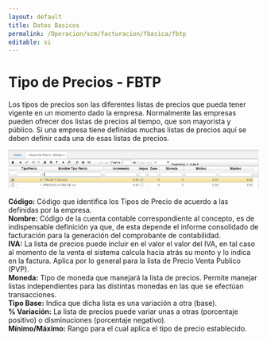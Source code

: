 ```yaml
---
layout: default
title: Datos Basicos
permalink: /Operacion/scm/facturacion/fbasica/fbtp
editable: si
---
```


# Tipo de Precios - FBTP

Los tipos de precios son las diferentes listas de precios que pueda tener vigente en un momento dado la empresa. Normalmente las empresas pueden ofrecer dos listas de precios al tiempo, que son mayorista y público. Si una empresa tiene definidas muchas listas de precios aquí se deben definir cada una de esas listas de precios.

![](fbtp1.png)

**Código:** Código que identifica los Tipos de Precio de acuerdo a las definidas por la empresa.  
**Nombre:** Código de la cuenta contable correspondiente al concepto, es de indispensable definición ya que, de esta depende el informe consolidado de facturación para la generación del comprobante de contabilidad.  
**IVA:** La lista de precios puede incluir en el valor el valor del IVA, en tal caso al momento de la venta el sistema calcula hacia atrás su monto y lo indica en la factura. Aplica por lo general para la lista de Precio Venta Publico (PVP).  
**Moneda:** Tipo de moneda que manejará la lista de precios. Permite manejar listas independientes para las distintas monedas en las que se efectúan transacciones.  
**Tipo Base:** Indica que dicha lista es una variación a otra (base).  
**% Variación:** La lista de precios puede variar unas a otras (porcentaje positivo) o disminuciones (porcentaje negativo).  
**Mínimo/Máximo:** Rango para el cual aplica el tipo de precio establecido.  




